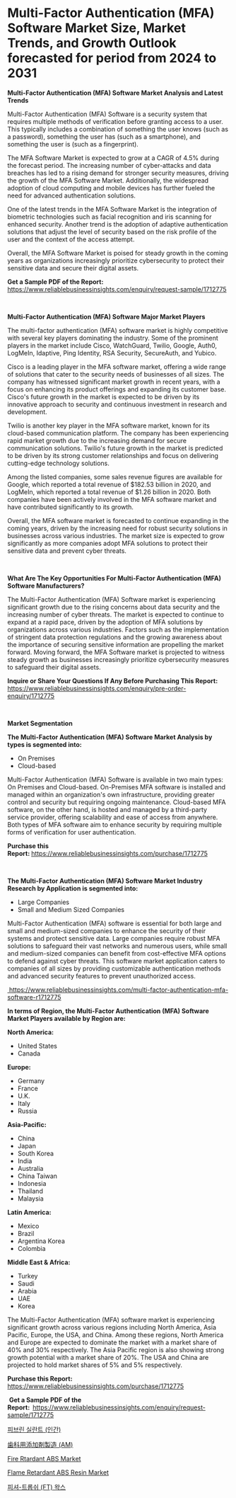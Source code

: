 <p><h1>Multi-Factor Authentication (MFA) Software Market Size, Market Trends, and Growth Outlook forecasted for period from 2024 to 2031</h1></p><p><strong>Multi-Factor Authentication (MFA) Software Market Analysis and Latest Trends</strong></p>
<p><p>Multi-Factor Authentication (MFA) Software is a security system that requires multiple methods of verification before granting access to a user. This typically includes a combination of something the user knows (such as a password), something the user has (such as a smartphone), and something the user is (such as a fingerprint).</p><p>The MFA Software Market is expected to grow at a CAGR of 4.5% during the forecast period. The increasing number of cyber-attacks and data breaches has led to a rising demand for stronger security measures, driving the growth of the MFA Software Market. Additionally, the widespread adoption of cloud computing and mobile devices has further fueled the need for advanced authentication solutions.</p><p>One of the latest trends in the MFA Software Market is the integration of biometric technologies such as facial recognition and iris scanning for enhanced security. Another trend is the adoption of adaptive authentication solutions that adjust the level of security based on the risk profile of the user and the context of the access attempt.</p><p>Overall, the MFA Software Market is poised for steady growth in the coming years as organizations increasingly prioritize cybersecurity to protect their sensitive data and secure their digital assets.</p></p>
<p><strong>Get a Sample PDF of the Report:&nbsp;</strong> <a href="https://www.reliablebusinessinsights.com/enquiry/request-sample/1712775">https://www.reliablebusinessinsights.com/enquiry/request-sample/1712775</a></p>
<p>&nbsp;</p>
<p><strong>Multi-Factor Authentication (MFA) Software Major Market Players</strong></p>
<p><p>The multi-factor authentication (MFA) software market is highly competitive with several key players dominating the industry. Some of the prominent players in the market include Cisco, WatchGuard, Twilio, Google, Auth0, LogMeIn, Idaptive, Ping Identity, RSA Security, SecureAuth, and Yubico.</p><p>Cisco is a leading player in the MFA software market, offering a wide range of solutions that cater to the security needs of businesses of all sizes. The company has witnessed significant market growth in recent years, with a focus on enhancing its product offerings and expanding its customer base. Cisco's future growth in the market is expected to be driven by its innovative approach to security and continuous investment in research and development.</p><p>Twilio is another key player in the MFA software market, known for its cloud-based communication platform. The company has been experiencing rapid market growth due to the increasing demand for secure communication solutions. Twilio's future growth in the market is predicted to be driven by its strong customer relationships and focus on delivering cutting-edge technology solutions.</p><p>Among the listed companies, some sales revenue figures are available for Google, which reported a total revenue of $182.53 billion in 2020, and LogMeIn, which reported a total revenue of $1.26 billion in 2020. Both companies have been actively involved in the MFA software market and have contributed significantly to its growth.</p><p>Overall, the MFA software market is forecasted to continue expanding in the coming years, driven by the increasing need for robust security solutions in businesses across various industries. The market size is expected to grow significantly as more companies adopt MFA solutions to protect their sensitive data and prevent cyber threats.</p></p>
<p>&nbsp;</p>
<p><strong>What Are The Key Opportunities For Multi-Factor Authentication (MFA) Software Manufacturers?</strong></p>
<p><p>The Multi-Factor Authentication (MFA) Software market is experiencing significant growth due to the rising concerns about data security and the increasing number of cyber threats. The market is expected to continue to expand at a rapid pace, driven by the adoption of MFA solutions by organizations across various industries. Factors such as the implementation of stringent data protection regulations and the growing awareness about the importance of securing sensitive information are propelling the market forward. Moving forward, the MFA Software market is projected to witness steady growth as businesses increasingly prioritize cybersecurity measures to safeguard their digital assets.</p></p>
<p><strong>Inquire or Share Your Questions If Any Before Purchasing This Report:</strong> <a href="https://www.reliablebusinessinsights.com/enquiry/pre-order-enquiry/1712775">https://www.reliablebusinessinsights.com/enquiry/pre-order-enquiry/1712775</a></p>
<p>&nbsp;</p>
<p><strong>Market Segmentation</strong></p>
<p><strong>The Multi-Factor Authentication (MFA) Software Market Analysis by types is segmented into:</strong></p>
<p><ul><li>On Premises</li><li>Cloud-based</li></ul></p>
<p><p>Multi-Factor Authentication (MFA) Software is available in two main types: On Premises and Cloud-based. On-Premises MFA software is installed and managed within an organization's own infrastructure, providing greater control and security but requiring ongoing maintenance. Cloud-based MFA software, on the other hand, is hosted and managed by a third-party service provider, offering scalability and ease of access from anywhere. Both types of MFA software aim to enhance security by requiring multiple forms of verification for user authentication.</p></p>
<p><strong>Purchase this Report:&nbsp;</strong><a href="https://www.reliablebusinessinsights.com/purchase/1712775">https://www.reliablebusinessinsights.com/purchase/1712775</a></p>
<p>&nbsp;</p>
<p><strong>The Multi-Factor Authentication (MFA) Software Market Industry Research by Application is segmented into:</strong></p>
<p><ul><li>Large Companies</li><li>Small and Medium Sized Companies</li></ul></p>
<p><p>Multi-Factor Authentication (MFA) software is essential for both large and small and medium-sized companies to enhance the security of their systems and protect sensitive data. Large companies require robust MFA solutions to safeguard their vast networks and numerous users, while small and medium-sized companies can benefit from cost-effective MFA options to defend against cyber threats. This software market application caters to companies of all sizes by providing customizable authentication methods and advanced security features to prevent unauthorized access.</p></p>
<p><a href="https://www.reliablebusinessinsights.com/multi-factor-authentication-mfa-software-r1712775">&nbsp;https://www.reliablebusinessinsights.com/multi-factor-authentication-mfa-software-r1712775</a></p>
<p><strong>In terms of Region, the Multi-Factor Authentication (MFA) Software Market Players available by Region are:</strong></p>
<p>
    <p> <strong> North America: </strong>
        <ul>
            <li>United States</li>
            <li>Canada</li>
        </ul>
        </p> 
    <p> <strong> Europe: </strong>
        <ul>
            <li>Germany</li>
            <li>France</li>
            <li>U.K.</li>
            <li>Italy</li>
            <li>Russia</li>
        </ul>
        </p> 
    <p> <strong> Asia-Pacific: </strong>
        <ul>
            <li>China</li>
            <li>Japan</li>
            <li>South Korea</li>
            <li>India</li>
            <li>Australia</li>
            <li>China Taiwan</li>
            <li>Indonesia</li>
            <li>Thailand</li>
            <li>Malaysia</li>
        </ul>
        </p> 
    <p> <strong> Latin America: </strong>
        <ul>
            <li>Mexico</li>
            <li>Brazil</li>
            <li>Argentina Korea</li>
            <li>Colombia</li>
        </ul>
        </p> 
    <p> <strong> Middle East & Africa: </strong>
        <ul>
            <li>Turkey</li>
            <li>Saudi</li>
            <li>Arabia</li>
            <li>UAE</li>
            <li>Korea</li>
        </ul>
    </p>
    </p>
<p><p>The Multi-Factor Authentication (MFA) software market is experiencing significant growth across various regions including North America, Asia Pacific, Europe, the USA, and China. Among these regions, North America and Europe are expected to dominate the market with a market share of 40% and 30% respectively. The Asia Pacific region is also showing strong growth potential with a market share of 20%. The USA and China are projected to hold market shares of 5% and 5% respectively.</p></p>
<p><strong>Purchase this Report: </strong><a href="https://www.reliablebusinessinsights.com/purchase/1712775">https://www.reliablebusinessinsights.com/purchase/1712775</a></p>
<p>&nbsp;<strong>Get a Sample PDF of the Report:&nbsp;&nbsp;</strong><a href="https://www.reliablebusinessinsights.com/enquiry/request-sample/1712775">https://www.reliablebusinessinsights.com/enquiry/request-sample/1712775</a></p>
<p><strong></strong></p>
<p><p><a href="https://github.com/airdroplover110/Market-Research-Report-List-1/blob/main/7675590107447.md">피브린 실란트 (인간)</a></p><p><a href="https://github.com/ddwcuskozol07187/Market-Research-Report-List-2/blob/main/2104029112586.md">歯科用添加剤製造 (AM)</a></p><p><a href="https://github.com/castoriffic/Market-Research-Report-List-5/blob/main/fire-rtardant-abs-market.md">Fire Rtardant ABS Market</a></p><p><a href="https://github.com/LaceyZemlak1/Market-Research-Report-List-1/blob/main/flame-retardant-abs-resin-market.md">Flame Retardant ABS Resin Market</a></p><p><a href="https://github.com/AnthonyWratten/Market-Research-Report-List-1/blob/main/4385348107448.md">피셔-트롭쉬 (FT) 왁스</a></p></p>
